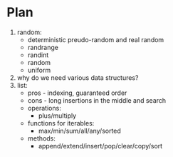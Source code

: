 # Plan
1. random:
    - deterministic preudo-random and real random
    - randrange
    - randint
    - random
    - uniform
2. why do we need various data structures?
3. list:
    - pros - indexing, guaranteed order
    - cons - long insertions in the middle and search
    - operations:
        - plus/multiply
    - functions for iterables:
        - max/min/sum/all/any/sorted
    - methods:
        - append/extend/insert/pop/clear/copy/sort